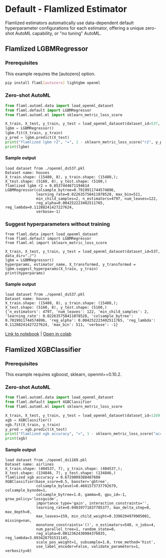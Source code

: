 # Default - Flamlized Estimator

Flamlized estimators automatically use data-dependent default hyperparameter configurations for each estimator, offering a unique zero-shot AutoML capability, or "no tuning" AutoML.

## Flamlized LGBMRegressor

### Prerequisites

This example requires the [autozero] option.

```bash
pip install flaml[autozero] lightgbm openml
```

### Zero-shot AutoML

```python
from flaml.automl.data import load_openml_dataset
from flaml.default import LGBMRegressor
from flaml.automl.ml import sklearn_metric_loss_score

X_train, X_test, y_train, y_test = load_openml_dataset(dataset_id=537, data_dir="./")
lgbm = LGBMRegressor()
lgbm.fit(X_train, y_train)
y_pred = lgbm.predict(X_test)
print("flamlized lgbm r2", "=", 1 - sklearn_metric_loss_score("r2", y_pred, y_test))
print(lgbm)
```

#### Sample output

```
load dataset from ./openml_ds537.pkl
Dataset name: houses
X_train.shape: (15480, 8), y_train.shape: (15480,);
X_test.shape: (5160, 8), y_test.shape: (5160,)
flamlized lgbm r2 = 0.8537444671194614
LGBMRegressor(colsample_bytree=0.7019911744574896,
              learning_rate=0.022635758411078528, max_bin=511,
              min_child_samples=2, n_estimators=4797, num_leaves=122,
              reg_alpha=0.004252223402511765, reg_lambda=0.11288241427227624,
              verbose=-1)
```

### Suggest hyperparameters without training

```
from flaml.data import load_openml_dataset
from flaml.default import LGBMRegressor
from flaml.ml import sklearn_metric_loss_score

X_train, X_test, y_train, y_test = load_openml_dataset(dataset_id=537, data_dir="./")
lgbm = LGBMRegressor()
hyperparams, estimator_name, X_transformed, y_transformed = lgbm.suggest_hyperparams(X_train, y_train)
print(hyperparams)
```

#### Sample output
```
load dataset from ./openml_ds537.pkl
Dataset name: houses
X_train.shape: (15480, 8), y_train.shape: (15480,);
X_test.shape: (5160, 8), y_test.shape: (5160,)
{'n_estimators': 4797, 'num_leaves': 122, 'min_child_samples': 2, 'learning_rate': 0.022635758411078528, 'colsample_bytree': 0.7019911744574896, 'reg_alpha': 0.004252223402511765, 'reg_lambda': 0.11288241427227624, 'max_bin': 511, 'verbose': -1}
```

[Link to notebook](https://github.com/microsoft/FLAML/blob/main/notebook/zeroshot_lightgbm.ipynb) | [Open in colab](https://colab.research.google.com/github/microsoft/FLAML/blob/main/notebook/zeroshot_lightgbm.ipynb)

## Flamlized XGBClassifier

### Prerequisites

This example requires xgboost, sklearn, openml==0.10.2.

### Zero-shot AutoML

```python
from flaml.automl.data import load_openml_dataset
from flaml.default import XGBClassifier
from flaml.automl.ml import sklearn_metric_loss_score

X_train, X_test, y_train, y_test = load_openml_dataset(dataset_id=1169, data_dir="./")
xgb = XGBClassifier()
xgb.fit(X_train, y_train)
y_pred = xgb.predict(X_test)
print("flamlized xgb accuracy", "=", 1 - sklearn_metric_loss_score("accuracy", y_pred, y_test))
print(xgb)
```

#### Sample output

```
load dataset from ./openml_ds1169.pkl
Dataset name: airlines
X_train.shape: (404537, 7), y_train.shape: (404537,);
X_test.shape: (134846, 7), y_test.shape: (134846,)
flamlized xgb accuracy = 0.6729009388487608
XGBClassifier(base_score=0.5, booster='gbtree',
              colsample_bylevel=0.4601573737792679, colsample_bynode=1,
              colsample_bytree=1.0, gamma=0, gpu_id=-1, grow_policy='lossguide',
              importance_type='gain', interaction_constraints='',
              learning_rate=0.04039771837785377, max_delta_step=0, max_depth=0,
              max_leaves=159, min_child_weight=0.3396294979905001, missing=nan,
              monotone_constraints='()', n_estimators=540, n_jobs=4,
              num_parallel_tree=1, random_state=0,
              reg_alpha=0.0012362430984376035, reg_lambda=3.093428791531145,
              scale_pos_weight=1, subsample=1.0, tree_method='hist',
              use_label_encoder=False, validate_parameters=1, verbosity=0)
```
